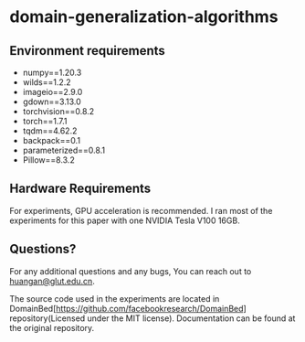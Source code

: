 # domain-generalization-algorithms



## Environment requirements
+ numpy==1.20.3
+ wilds==1.2.2
+ imageio==2.9.0
+ gdown==3.13.0
+ torchvision==0.8.2
+ torch==1.7.1
+ tqdm==4.62.2
+ backpack==0.1
+ parameterized==0.8.1
+ Pillow==8.3.2

## Hardware Requirements
For experiments, GPU acceleration is recommended. I ran most of the experiments for this paper with one NVIDIA Tesla V100 16GB. 

## Questions?
For any additional questions and any bugs, You can reach out to huangan@glut.edu.cn.


The source code used in the experiments are located in DomainBed[https://github.com/facebookresearch/DomainBed] repository(Licensed under the MIT license). Documentation can be found at the original repository.
